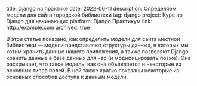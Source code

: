 ﻿title: Django на практике
date: 2022-06-11
description: Определяем модели для сайта городской библиотеки
tag: django
project: Курс по Django для начинающих
platform: Django Практикум
link: http://example.com
archived: true

В этой статье показано, как определить модели для сайта местной библиотеки — модели представляют структуры данных, в которых мы хотим хранить данные нашего приложения, а также позволяют Django хранить данные в базе данных для нас (и модифицировать позже). Она раскрывает, что такое модель, как она объявляется и некоторые из основных типов полей. В ней также кратко показаны некоторые из основных способов доступа к данным модели.